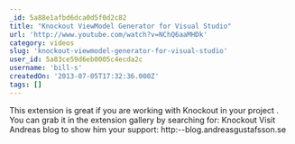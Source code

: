 ```yaml
---
_id: 5a88e1afbd6dca0d5f0d2c82
title: "Knockout ViewModel Generator for Visual Studio"
url: 'http://www.youtube.com/watch?v=NChQ6aaMHDk'
category: videos
slug: 'knockout-viewmodel-generator-for-visual-studio'
user_id: 5a83ce59d6eb0005c4ecda2c
username: 'bill-s'
createdOn: '2013-07-05T17:32:36.000Z'
tags: []
---
```


This extension is great if you are working with Knockout in your project .
You can grab it in the extension gallery by searching for: Knockout
Visit Andreas blog to show him your support: http:--blog.andreasgustafsson.se
